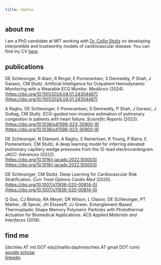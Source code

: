 ```yaml
---
title: daphne
---
```


## about me
I am a PhD candidate at MIT working with [Dr. Collin Stultz](http://imes.mit.edu/people/faculty/stultz-collin/) on developing interpretible and trustworthy models of cardiovascular disease. You can find my CV [here](https://daphneschles.github.io/documents/cv_daphne_schlesinger_detailed.pdf).

## publications
DE Schlesinger, R Alam, R Ringel, E Pomerantsev, S Devireddy, P Shah, J Garasic, CM Stultz. Artificial Intelligence for Outpatient Hemodynamic Monitoring with a Wearable ECG Monitor. *MedArxiv* (2024). [https://doi.org/10.1101/2024.04.01.24304487](https://doi.org/10.1101/2024.04.01.24304487)

A Raghu, DE Schlesinger, E Pomerantsev, S Devireddy, P Shah, J Garasic, J Guttag, CM Stultz. ECG-guided non-invasive estimation of pulmonary congestion in patients with heart failure. *Scientific Reports* (2023). [https://doi.org/10.1038/s41598-023-30900-9](https://doi.org/10.1038/s41598-023-30900-9)

DE Schlesinger, N Diamant, A Raghu, E Reinertsen, K Young, P Batra, E Pomerantsev, CM Stultz. A deep learning model for inferring elevated pulmonary capillary wedge pressures from the 12-lead electrocardiogram. *JACC: Advances* (2022).  
[https://doi.org/10.1016/j.jacadv.2022.100003](https://doi.org/10.1016/j.jacadv.2022.100003)

DE Schlesinger, CM Stultz. Deep Learning for Cardiovascular Risk Stratification. *Curr Treat Options Cardio Med* (2020).  
[https://doi.org/10.1007/s11936-020-00814-0](https://doi.org/10.1007/s11936-020-00814-0)

Q Guo, CJ Bishop, RA Meyer, DR Wilson, L Olasov, DE Schlesinger, PT Mather, JB Spicer, JH Elisseeff, JJ Green. Entanglement-Based Thermoplastic Shape Memory Polymeric Particles with Photothermal Actuation for Biomedical Applications. *ACS Applied Materials and Interfaces* (2018).

## find me
[dschles AT mit DOT edu](mailto:daphneschles AT gmail DOT com)  
[google scholar](https://scholar.google.com/citations?user=Y47sEn8AAAAJ&hl=en)  
[linkedin](https://www.linkedin.com/in/dschles/)
